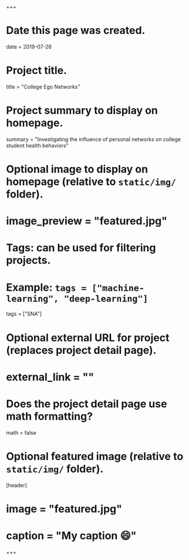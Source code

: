 +++
# Date this page was created.
date = 2019-07-26

# Project title.
title = "College Ego Networks"

# Project summary to display on homepage.
summary = "Investigating the influence of personal networks on college student health behaviors"

# Optional image to display on homepage (relative to `static/img/` folder).
# image_preview = "featured.jpg"

# Tags: can be used for filtering projects.
# Example: `tags = ["machine-learning", "deep-learning"]`
 tags = ["SNA"]

# Optional external URL for project (replaces project detail page).
# external_link = ""

# Does the project detail page use math formatting?
math = false

# Optional featured image (relative to `static/img/` folder).
[header]
# image = "featured.jpg"
# caption = "My caption :smile:"

+++

